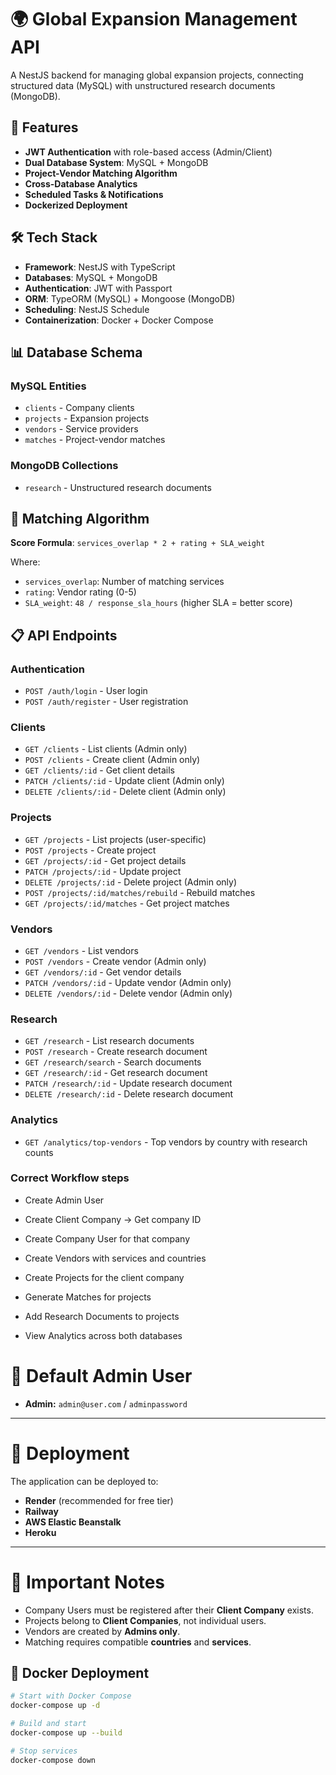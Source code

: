 # 🌍 Global Expansion Management API

A NestJS backend for managing global expansion projects, connecting structured data (MySQL) with unstructured research documents (MongoDB).

## 🚀 Features

- **JWT Authentication** with role-based access (Admin/Client)
- **Dual Database System**: MySQL + MongoDB
- **Project-Vendor Matching Algorithm**
- **Cross-Database Analytics**
- **Scheduled Tasks & Notifications**
- **Dockerized Deployment**

## 🛠️ Tech Stack

- **Framework**: NestJS with TypeScript
- **Databases**: MySQL + MongoDB
- **Authentication**: JWT with Passport
- **ORM**: TypeORM (MySQL) + Mongoose (MongoDB)
- **Scheduling**: NestJS Schedule
- **Containerization**: Docker + Docker Compose

## 📊 Database Schema

### MySQL Entities

- `clients` - Company clients
- `projects` - Expansion projects
- `vendors` - Service providers
- `matches` - Project-vendor matches

### MongoDB Collections

- `research` - Unstructured research documents

## 🎯 Matching Algorithm

**Score Formula**: `services_overlap * 2 + rating + SLA_weight`

Where:

- `services_overlap`: Number of matching services
- `rating`: Vendor rating (0-5)
- `SLA_weight`: `48 / response_sla_hours` (higher SLA = better score)

## 📋 API Endpoints

### Authentication

- `POST /auth/login` - User login
- `POST /auth/register` - User registration

### Clients

- `GET /clients` - List clients (Admin only)
- `POST /clients` - Create client (Admin only)
- `GET /clients/:id` - Get client details
- `PATCH /clients/:id` - Update client (Admin only)
- `DELETE /clients/:id` - Delete client (Admin only)

### Projects

- `GET /projects` - List projects (user-specific)
- `POST /projects` - Create project
- `GET /projects/:id` - Get project details
- `PATCH /projects/:id` - Update project
- `DELETE /projects/:id` - Delete project (Admin only)
- `POST /projects/:id/matches/rebuild` - Rebuild matches
- `GET /projects/:id/matches` - Get project matches

### Vendors

- `GET /vendors` - List vendors
- `POST /vendors` - Create vendor (Admin only)
- `GET /vendors/:id` - Get vendor details
- `PATCH /vendors/:id` - Update vendor (Admin only)
- `DELETE /vendors/:id` - Delete vendor (Admin only)

### Research

- `GET /research` - List research documents
- `POST /research` - Create research document
- `GET /research/search` - Search documents
- `GET /research/:id` - Get research document
- `PATCH /research/:id` - Update research document
- `DELETE /research/:id` - Delete research document

### Analytics

- `GET /analytics/top-vendors` - Top vendors by country with research counts

### Correct Workflow steps

- Create Admin User

- Create Client Company → Get company ID

- Create Company User for that company

- Create Vendors with services and countries

- Create Projects for the client company

- Generate Matches for projects

- Add Research Documents to projects

- View Analytics across both databases

# 👥 Default Admin User

- **Admin:** `admin@user.com` / `adminpassword`

---

# 🚀 Deployment

The application can be deployed to:

- **Render** (recommended for free tier)
- **Railway**
- **AWS Elastic Beanstalk**
- **Heroku**

---

# 📝 Important Notes

- Company Users must be registered after their **Client Company** exists.
- Projects belong to **Client Companies**, not individual users.
- Vendors are created by **Admins only**.
- Matching requires compatible **countries** and **services**.

## 🐳 Docker Deployment

```bash
# Start with Docker Compose
docker-compose up -d

# Build and start
docker-compose up --build

# Stop services
docker-compose down
```
